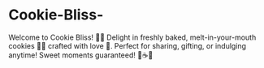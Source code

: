 # Cookie-Bliss-
Welcome to Cookie Bliss! 🍪💫 Delight in freshly baked, melt-in-your-mouth cookies 🍫🍪 crafted with love 💖. Perfect for sharing, gifting, or indulging anytime! Sweet moments guaranteed! 🎉☕🍪
